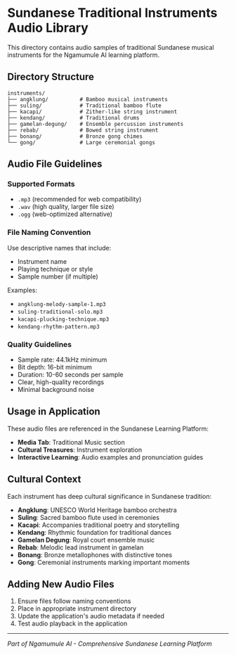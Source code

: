 # Sundanese Traditional Instruments Audio Library

This directory contains audio samples of traditional Sundanese musical instruments for the Ngamumule AI learning platform.

## Directory Structure

```
instruments/
├── angklung/          # Bamboo musical instruments
├── suling/            # Traditional bamboo flute
├── kacapi/            # Zither-like string instrument
├── kendang/           # Traditional drums
├── gamelan-degung/    # Ensemble percussion instruments
├── rebab/             # Bowed string instrument
├── bonang/            # Bronze gong chimes
└── gong/              # Large ceremonial gongs
```

## Audio File Guidelines

### Supported Formats
- `.mp3` (recommended for web compatibility)
- `.wav` (high quality, larger file size)
- `.ogg` (web-optimized alternative)

### File Naming Convention
Use descriptive names that include:
- Instrument name
- Playing technique or style
- Sample number (if multiple)

Examples:
- `angklung-melody-sample-1.mp3`
- `suling-traditional-solo.mp3`
- `kacapi-plucking-technique.mp3`
- `kendang-rhythm-pattern.mp3`

### Quality Guidelines
- Sample rate: 44.1kHz minimum
- Bit depth: 16-bit minimum
- Duration: 10-60 seconds per sample
- Clear, high-quality recordings
- Minimal background noise

## Usage in Application

These audio files are referenced in the Sundanese Learning Platform:
- **Media Tab**: Traditional Music section
- **Cultural Treasures**: Instrument exploration
- **Interactive Learning**: Audio examples and pronunciation guides

## Cultural Context

Each instrument has deep cultural significance in Sundanese tradition:

- **Angklung**: UNESCO World Heritage bamboo orchestra
- **Suling**: Sacred bamboo flute used in ceremonies
- **Kacapi**: Accompanies traditional poetry and storytelling
- **Kendang**: Rhythmic foundation for traditional dances
- **Gamelan Degung**: Royal court ensemble music
- **Rebab**: Melodic lead instrument in gamelan
- **Bonang**: Bronze metallophones with distinctive tones
- **Gong**: Ceremonial instruments marking important moments

## Adding New Audio Files

1. Ensure files follow naming conventions
2. Place in appropriate instrument directory
3. Update the application's audio metadata if needed
4. Test audio playback in the application

---

*Part of Ngamumule AI - Comprehensive Sundanese Learning Platform*
